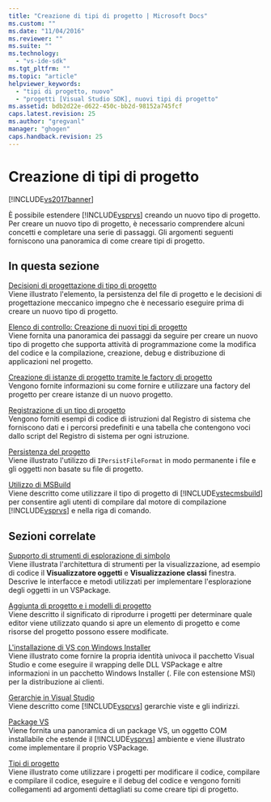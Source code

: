 ```yaml
---
title: "Creazione di tipi di progetto | Microsoft Docs"
ms.custom: ""
ms.date: "11/04/2016"
ms.reviewer: ""
ms.suite: ""
ms.technology: 
  - "vs-ide-sdk"
ms.tgt_pltfrm: ""
ms.topic: "article"
helpviewer_keywords: 
  - "tipi di progetto, nuovo"
  - "progetti [Visual Studio SDK], nuovi tipi di progetto"
ms.assetid: bdb2d22e-d622-450c-bb2d-98152a745fcf
caps.latest.revision: 25
ms.author: "gregvanl"
manager: "ghogen"
caps.handback.revision: 25
---
```

# Creazione di tipi di progetto
[!INCLUDE[vs2017banner](../../code-quality/includes/vs2017banner.md)]

È possibile estendere [!INCLUDE[vsprvs](../../code-quality/includes/vsprvs_md.md)] creando un nuovo tipo di progetto. Per creare un nuovo tipo di progetto, è necessario comprendere alcuni concetti e completare una serie di passaggi. Gli argomenti seguenti forniscono una panoramica di come creare tipi di progetto.  
  
## In questa sezione  
 [Decisioni di progettazione di tipo di progetto](../../extensibility/internals/project-type-design-decisions.md)  
 Viene illustrato l'elemento, la persistenza del file di progetto e le decisioni di progettazione meccanico impegno che è necessario eseguire prima di creare un nuovo tipo di progetto.  
  
 [Elenco di controllo: Creazione di nuovi tipi di progetto](../../extensibility/internals/checklist-creating-new-project-types.md)  
 Viene fornita una panoramica dei passaggi da seguire per creare un nuovo tipo di progetto che supporta attività di programmazione come la modifica del codice e la compilazione, creazione, debug e distribuzione di applicazioni nel progetto.  
  
 [Creazione di istanze di progetto tramite le factory di progetto](../../extensibility/internals/creating-project-instances-by-using-project-factories.md)  
 Vengono fornite informazioni su come fornire e utilizzare una factory del progetto per creare istanze di un nuovo progetto.  
  
 [Registrazione di un tipo di progetto](../../extensibility/internals/registering-a-project-type.md)  
 Vengono forniti esempi di codice di istruzioni dal Registro di sistema che forniscono dati e i percorsi predefiniti e una tabella che contengono voci dallo script del Registro di sistema per ogni istruzione.  
  
 [Persistenza del progetto](../../extensibility/internals/project-persistence.md)  
 Viene illustrato l'utilizzo di `IPersistFileFormat` in modo permanente i file e gli oggetti non basate su file di progetto.  
  
 [Utilizzo di MSBuild](../../extensibility/internals/using-msbuild.md)  
 Viene descritto come utilizzare il tipo di progetto di [!INCLUDE[vstecmsbuild](../../extensibility/internals/includes/vstecmsbuild_md.md)] per consentire agli utenti di compilare dal motore di compilazione [!INCLUDE[vsprvs](../../code-quality/includes/vsprvs_md.md)] e nella riga di comando.  
  
## Sezioni correlate  
 [Supporto di strumenti di esplorazione di simbolo](../../extensibility/internals/supporting-symbol-browsing-tools.md)  
 Viene illustrata l'architettura di strumenti per la visualizzazione, ad esempio di codice il **Visualizzatore oggetti** e **Visualizzazione classi** finestra. Descrive le interfacce e metodi utilizzati per implementare l'esplorazione degli oggetti in un VSPackage.  
  
 [Aggiunta di progetto e i modelli di progetto](../../extensibility/internals/adding-project-and-project-item-templates.md)  
 Viene descritto il significato di riprodurre i progetti per determinare quale editor viene utilizzato quando si apre un elemento di progetto e come risorse del progetto possono essere modificate.  
  
 [L'installazione di VS con Windows Installer](../../extensibility/internals/installing-vspackages-with-windows-installer.md)  
 Viene illustrato come fornire la propria identità univoca il pacchetto Visual Studio e come eseguire il wrapping delle DLL VSPackage e altre informazioni in un pacchetto Windows Installer \(. File con estensione MSI\) per la distribuzione ai clienti.  
  
 [Gerarchie in Visual Studio](../../extensibility/internals/hierarchies-in-visual-studio.md)  
 Viene descritto come [!INCLUDE[vsprvs](../../code-quality/includes/vsprvs_md.md)] gerarchie viste e gli indirizzi.  
  
 [Package VS](../../extensibility/internals/vspackages.md)  
 Viene fornita una panoramica di un package VS, un oggetto COM installabile che estende il [!INCLUDE[vsprvs](../../code-quality/includes/vsprvs_md.md)] ambiente e viene illustrato come implementare il proprio VSPackage.  
  
 [Tipi di progetto](../../extensibility/internals/project-types.md)  
 Viene illustrato come utilizzare i progetti per modificare il codice, compilare e compilare il codice, eseguire e il debug del codice e vengono forniti collegamenti ad argomenti dettagliati su come creare tipi di progetto.